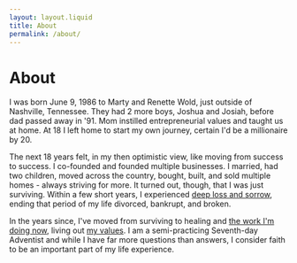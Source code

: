 ```yaml
---
layout: layout.liquid
title: About
permalink: /about/
---
```


# About

I was born June 9, 1986 to Marty and Renette Wold, just outside of Nashville, Tennessee. They had 2 more boys, Joshua and Josiah, before dad passed away in '91. Mom instilled entrepreneurial values and taught us at home. At 18 I left home to start my own journey, certain I'd be a millionaire by 20.

The next 18 years felt, in my then optimistic view, like moving from success to success. I co-founded and founded multiple businesses. I married, had two children, moved across the country, bought, built, and sold multiple homes - always striving for more. It turned out, though, that I was just surviving. Within a few short years, I experienced <a href="/blog/loss-and-sorrow/">deep loss and sorrow</a>, ending that period of my life divorced, bankrupt, and broken.

In the years since, I've moved from surviving to healing and <a href="/now/">the work I'm doing now</a>, living out <a href="/values/">my values</a>. I am a semi-practicing Seventh-day Adventist and while I have far more questions than answers, I consider faith to be an important part of my life experience.  

<!-- Future ideas: Incorporate Rich Dad, Poor Dad episode from WWW -->